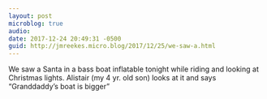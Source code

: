 ```yaml
---
layout: post
microblog: true
audio: 
date: 2017-12-24 20:49:31 -0500
guid: http://jmreekes.micro.blog/2017/12/25/we-saw-a.html
---
```

We saw a Santa in a bass boat inflatable tonight while riding and looking at Christmas lights. Alistair (my 4 yr. old son) looks at it and says “Granddaddy’s boat is bigger”
